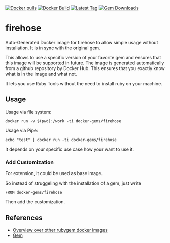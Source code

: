 [![Docker pulls](https://img.shields.io/docker/pulls/rubygem/firehose.svg)](https://hub.docker.com/r/rubygem/firehose/)
[![Docker Build](https://img.shields.io/docker/automated/rubygem/firehose.svg)](https://hub.docker.com/r/rubygem/firehose/)
[![Latest Tag](https://img.shields.io/github/tag/docker-rubygem/firehose.svg)](https://hub.docker.com/r/rubygem/firehose/)
[![Gem Downloads](https://img.shields.io/gem/dt/firehose.svg)](https://rubygems.org/gems/firehose/)
# firehose

Auto-Generated Docker image for firehose to allow simple usage without installation.
It is in sync with the original gem.

This allows to use a specific version of your favorite gem and ensures that this image will be supported in future.
The image is generated automatically from a github repository by Docker Hub.
This ensures that you exactly know what is in the image and what not.

It lets you use Ruby Tools without the need to install ruby on your machine.

## Usage

Usage via file system:

`docker run -v $(pwd):/work -ti docker-gems/firehose`

Usage via Pipe:

`echo "test" | docker run -ti docker-gems/firehose`

It depends on your specific use case how your want to use it.

### Add Customization

For extension, it could be used as base image.

So instead of struggeling with the installation of a gem, just write

`FROM docker-gems/firehose`

Then add the customization.

## References

 - [Overview over other rubygem docker images](https://github.com/thinkbot/docker-rubygem)
 - [Gem](https://rubygems.org/gems/firehose/)

